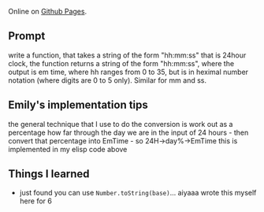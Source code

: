 Online on [Github Pages](https://captainalan.github.io/36-time/).

Prompt
------
write a function, that takes a string of the form "hh:mm:ss" that is
24hour clock, the function returns a string of the form "hh:mm:ss",
where the output is em time, where hh ranges from 0 to 35, but is in
heximal number notation (where digits are 0 to 5 only). Similar for mm
and ss.

Emily's implementation tips
---------------------------
the general technique that I use to do the
conversion is work out as a percentage how far through the day we
are in the input of 24 hours - then convert that percentage into
EmTime - so 24H->day%->EmTime this is implemented in my elisp code
above

Things I learned
----------------
- just found you can use `Number.toString(base)`... aiyaaa wrote this myself here for 6

